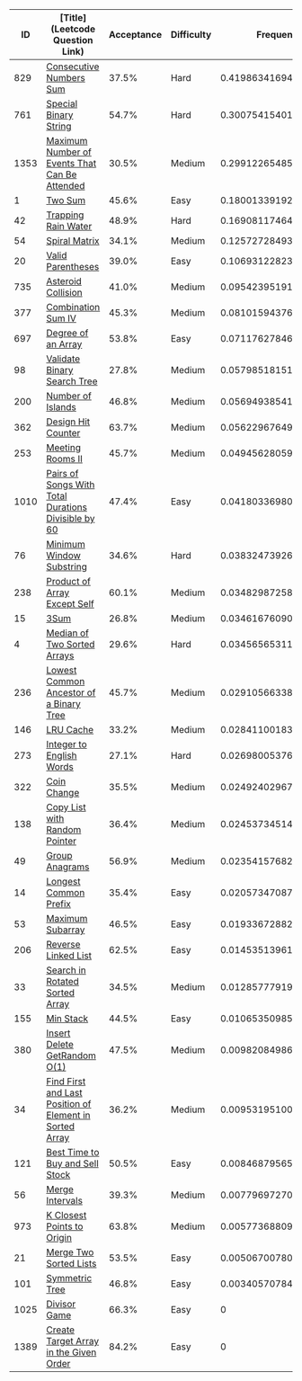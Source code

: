 |ID|[Title](Leetcode Question Link)|Acceptance|Difficulty|Frequency|
|----|-----|----|---|---|
|829|[Consecutive Numbers Sum]( https://leetcode.com/problems/consecutive-numbers-sum)|37.5%|Hard|0.4198634169489928|
|761|[Special Binary String]( https://leetcode.com/problems/special-binary-string)|54.7%|Hard|0.3007541540191337|
|1353|[Maximum Number of Events That Can Be Attended]( https://leetcode.com/problems/maximum-number-of-events-that-can-be-attended)|30.5%|Medium|0.29912265485367395|
|1|[Two Sum]( https://leetcode.com/problems/two-sum)|45.6%|Easy|0.18001339192381483|
|42|[Trapping Rain Water]( https://leetcode.com/problems/trapping-rain-water)|48.9%|Hard|0.16908117464136005|
|54|[Spiral Matrix]( https://leetcode.com/problems/spiral-matrix)|34.1%|Medium|0.12572728493821236|
|20|[Valid Parentheses]( https://leetcode.com/problems/valid-parentheses)|39.0%|Easy|0.10693122823835342|
|735|[Asteroid Collision]( https://leetcode.com/problems/asteroid-collision)|41.0%|Medium|0.09542395191890234|
|377|[Combination Sum IV]( https://leetcode.com/problems/combination-sum-iv)|45.3%|Medium|0.08101594376008861|
|697|[Degree of an Array]( https://leetcode.com/problems/degree-of-an-array)|53.8%|Easy|0.07117627846789498|
|98|[Validate Binary Search Tree]( https://leetcode.com/problems/validate-binary-search-tree)|27.8%|Medium|0.057985181512132535|
|200|[Number of Islands]( https://leetcode.com/problems/number-of-islands)|46.8%|Medium|0.05694938541936198|
|362|[Design Hit Counter]( https://leetcode.com/problems/design-hit-counter)|63.7%|Medium|0.05622967649867821|
|253|[Meeting Rooms II]( https://leetcode.com/problems/meeting-rooms-ii)|45.7%|Medium|0.04945628059066218|
|1010|[Pairs of Songs With Total Durations Divisible by 60]( https://leetcode.com/problems/pairs-of-songs-with-total-durations-divisible-by-60)|47.4%|Easy|0.04180336980436055|
|76|[Minimum Window Substring]( https://leetcode.com/problems/minimum-window-substring)|34.6%|Hard|0.038324739262994685|
|238|[Product of Array Except Self]( https://leetcode.com/problems/product-of-array-except-self)|60.1%|Medium|0.03482987258052727|
|15|[3Sum]( https://leetcode.com/problems/3sum)|26.8%|Medium|0.0346167609048592|
|4|[Median of Two Sorted Arrays]( https://leetcode.com/problems/median-of-two-sorted-arrays)|29.6%|Hard|0.034565653112280895|
|236|[Lowest Common Ancestor of a Binary Tree]( https://leetcode.com/problems/lowest-common-ancestor-of-a-binary-tree)|45.7%|Medium|0.029105663386885607|
|146|[LRU Cache]( https://leetcode.com/problems/lru-cache)|33.2%|Medium|0.028411001832779885|
|273|[Integer to English Words]( https://leetcode.com/problems/integer-to-english-words)|27.1%|Hard|0.026980053764546055|
|322|[Coin Change]( https://leetcode.com/problems/coin-change)|35.5%|Medium|0.024924029676386045|
|138|[Copy List with Random Pointer]( https://leetcode.com/problems/copy-list-with-random-pointer)|36.4%|Medium|0.02453734514188008|
|49|[Group Anagrams]( https://leetcode.com/problems/group-anagrams)|56.9%|Medium|0.02354157682187747|
|14|[Longest Common Prefix]( https://leetcode.com/problems/longest-common-prefix)|35.4%|Easy|0.02057347087022327|
|53|[Maximum Subarray]( https://leetcode.com/problems/maximum-subarray)|46.5%|Easy|0.019336728821707075|
|206|[Reverse Linked List]( https://leetcode.com/problems/reverse-linked-list)|62.5%|Easy|0.01453513961911317|
|33|[Search in Rotated Sorted Array]( https://leetcode.com/problems/search-in-rotated-sorted-array)|34.5%|Medium|0.012857779194289386|
|155|[Min Stack]( https://leetcode.com/problems/min-stack)|44.5%|Easy|0.010653509851791077|
|380|[Insert Delete GetRandom O(1)]( https://leetcode.com/problems/insert-delete-getrandom-o1)|47.5%|Medium|0.009820849864094454|
|34|[Find First and Last Position of Element in Sorted Array]( https://leetcode.com/problems/find-first-and-last-position-of-element-in-sorted-array)|36.2%|Medium|0.009531951009811851|
|121|[Best Time to Buy and Sell Stock]( https://leetcode.com/problems/best-time-to-buy-and-sell-stock)|50.5%|Easy|0.00846879565300311|
|56|[Merge Intervals]( https://leetcode.com/problems/merge-intervals)|39.3%|Medium|0.007796972706004796|
|973|[K Closest Points to Origin]( https://leetcode.com/problems/k-closest-points-to-origin)|63.8%|Medium|0.005773688094426333|
|21|[Merge Two Sorted Lists]( https://leetcode.com/problems/merge-two-sorted-lists)|53.5%|Easy|0.005067007800877041|
|101|[Symmetric Tree]( https://leetcode.com/problems/symmetric-tree)|46.8%|Easy|0.0034057078469827435|
|1025|[Divisor Game]( https://leetcode.com/problems/divisor-game)|66.3%|Easy|0|
|1389|[Create Target Array in the Given Order]( https://leetcode.com/problems/create-target-array-in-the-given-order)|84.2%|Easy|0|
